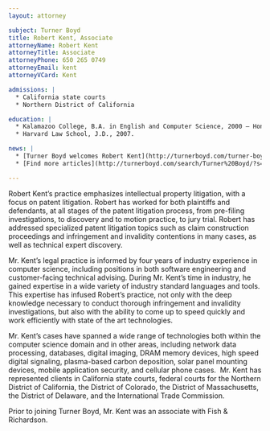 ```yaml
---
layout: attorney

subject: Turner Boyd
title: Robert Kent, Associate
attorneyName: Robert Kent
attorneyTitle: Associate
attorneyPhone: 650 265 0749
attorneyEmail: kent
attorneyVCard: Kent

admissions: |
  * California state courts
  * Northern District of California

education: |
  * Kalamazoo College, B.A. in English and Computer Science, 2000 – Honors in the English major, Honors in the Computer Science Major, magna cum laude.
  * Harvard Law School, J.D., 2007.

news: |  
  * [Turner Boyd welcomes Robert Kent](http://turnerboyd.com/turner-boyd-welcomes-robert-kent/) 
  * [Find more articles](http://turnerboyd.com/search/Turner%20Boyd/?s=kent&cat=9) about Robert Kent

---
```


Robert Kent’s practice emphasizes intellectual property litigation, with a focus on patent litigation. Robert has worked for both plaintiffs and defendants, at all stages of the patent litigation process, from pre-filing investigations, to discovery and to motion practice, to jury trial. Robert has addressed specialized patent litigation topics such as claim construction proceedings and infringement and invalidity contentions in many cases, as well as technical expert discovery.

Mr. Kent’s legal practice is informed by four years of industry experience in computer science, including positions in both software engineering and customer-facing technical advising. During Mr. Kent’s time in industry, he gained expertise in a wide variety of industry standard languages and tools. This expertise has infused Robert’s practice, not only with the deep knowledge necessary to conduct thorough infringement and invalidity investigations, but also with the ability to come up to speed quickly and work efficiently with state of the art technologies.

Mr. Kent’s cases have spanned a wide range of technologies both within the computer science domain and in other areas, including network data processing, databases, digital imaging, DRAM memory devices, high speed digital signaling, plasma-based carbon deposition, solar panel mounting devices, mobile application security, and cellular phone cases.  Mr. Kent has represented clients in California state courts, federal courts for the Northern District of California, the District of Colorado, the District of Massachusetts, the District of Delaware, and the International Trade Commission.

Prior to joining Turner Boyd, Mr. Kent was an associate with Fish & Richardson.
